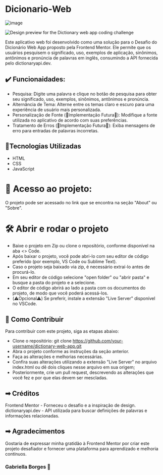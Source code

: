 # Dicionario-Web
![image](https://github.com/GabriellaMullerBorges/Dicionario-Web/assets/112037356/6a6855df-fb40-4870-a8a8-28b0f1828b3e)


![Design preview for the Dictionary web app coding challenge](https://res.cloudinary.com/dz209s6jk/image/upload/f_auto,q_auto,w_700/Challenges/a6rgn13dkuwmpdxngiaj.jpg)

Este aplicativo web foi desenvolvido como uma solução para o Desafio do Dicionário Web App proposto pela Frontend Mentor. 
Ele permite que os usuários pesquisem o significado, uso, exemplos de aplicação, sinônimos, antônimos e pronúncia de palavras em inglês, consumindo a API fornecida pelo dictionaryapi.dev.

## ✔️ Funcionaidades: 
* Pesquisa: Digite uma palavra e clique no botão de pesquisa para obter seu significado, uso, exemplos, sinônimos, antônimos e pronúncia.
* Alternância de Tema: Alterne entre os temas claro e escuro para uma experiência de usuário mais personalizada.
* Personalização de Fonte (🚧Implementação Futura🚧): Modifique a fonte utilizada no aplicativo de acordo com suas preferências.
* Tratamento de Erros (🚧Implementação Futura🚧): Exiba mensagens de erro para entradas de palavras incorretas.

## 🔨Tecnologias Utilizadas
* HTML
* CSS
* JavaScript

# 📁 Acesso ao projeto:
 O projeto pode ser acessado no link que se encontra na seção "About" ou  "Sobre".
 
# 🛠️ Abrir e rodar o projeto
 
 * Baixe o projeto em Zip ou clone o repositório, conforme disponível na aba <> Code.
 * Após baixar o projeto, você pode abri-lo com seu editor de código preferido (por exemplo, VS Code ou Sublime Text).
 * Caso o projeto seja baixado via zip, é necessário extraí-lo antes de procurá-lo.
 * Em seu editor de código selecione "open folder" ou "abrir pasta" e busque a pasta do projeto e a selecione.
 * O editor de código abrirá ao lado a pasta com os documentos do projeto, de modo que você poderá acessá-los.
 * (⚠️Opcional⚠️) Se preferir, instale a extensão "Live Server" disponível no VSCode.

## 🧩 Como Contribuir
Para contribuir com este projeto, siga as etapas abaixo:

* Clone o repositório: git clone https://github.com/your-username/dictionary-web-app.git
* Abra o projeto conforme as instruções da seção anterior.
* Faça as alterações e melhorias necessárias.
* Confira suas alterações utilizando a extensão "Live Server" no arquivo index.html ou dê dois cliques nesse arquivo em sua origem;
* Posteriormente, crie um pull request, descrevendo as alterações que você fez e por que elas devem ser mescladas.

## ➡ Créditos
Frontend Mentor - Forneceu o desafio e a inspiração de design.
dictionaryapi.dev - API utilizada para buscar definições de palavras e informações relacionadas.

## ➡ Agradecimentos
Gostaria de expressar minha gratidão à Frontend Mentor por criar este projeto desafiador e fornecer uma plataforma para aprendizado e melhoria contínuos.

### Gabriella Borges 🚀
